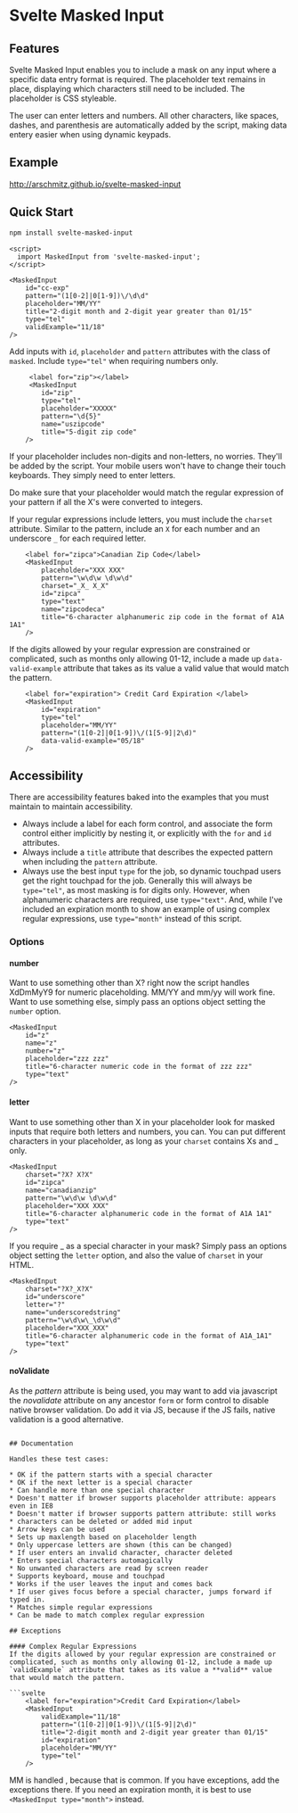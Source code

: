 Svelte Masked Input
=====================

## Features

Svelte Masked Input enables you to include a mask on any input where a specific data entry format is required. The placeholder text remains in place, displaying which characters still need to be included. The placeholder is CSS styleable.

The user can enter letters and numbers. All other characters, like spaces, dashes, and parenthesis are automatically added by the script, making data entery easier when using dynamic keypads.


## Example

<http://arschmitz.github.io/svelte-masked-input>

## Quick Start

```sh
npm install svelte-masked-input
```

```svelte
<script>
  import MaskedInput from 'svelte-masked-input';
</script>

<MaskedInput
    id="cc-exp"
    pattern="(1[0-2]|0[1-9])\/\d\d"
    placeholder="MM/YY"
    title="2-digit month and 2-digit year greater than 01/15"
    type="tel"
    validExample="11/18"
/>
```

Add inputs with `id`, `placeholder` and `pattern` attributes with the class of `masked`. Include `type="tel"` when requiring numbers only.
```svelte
	 <label for="zip"></label>
  	 <MaskedInput
        id="zip"
        type="tel"
        placeholder="XXXXX"
        pattern="\d{5}"
  	    name="uszipcode"
        title="5-digit zip code"
    />
```

If your placeholder includes non-digits and non-letters, no worries. They'll be added by the script. Your mobile users won't have to change their touch keyboards. They simply need to enter letters.

Do make sure that your placeholder would match the regular expression of your pattern if all the X's were converted to integers.

If your regular expressions include letters, you must include the `charset` attribute. Similar to the pattern, include an `X` for each number and an underscore `_` for each required letter.

```svelte
	<label for="zipca">Canadian Zip Code</label>
  	<MaskedInput
        placeholder="XXX XXX"
        pattern="\w\d\w \d\w\d"
  		charset="_X_ X_X"
        id="zipca"
        type="text"
        name="zipcodeca"
  	    title="6-character alphanumeric zip code in the format of A1A 1A1"
    />
```

If the digits allowed by your regular expression are constrained or complicated, such as months only allowing 01-12, include a made up `data-valid-example` attribute that takes as its value a valid value that would match the pattern.

```svelte
	<label for="expiration"> Credit Card Expiration </label>
    <MaskedInput
        id="expiration"
        type="tel"
        placeholder="MM/YY"
    	pattern="(1[0-2]|0[1-9])\/(1[5-9]|2\d)"
    	data-valid-example="05/18"
    />
```

## Accessibility

There are accessibility features baked into the examples that you must maintain to maintain accessibility.

* Always include a label for each form control, and associate the form control either implicitly by nesting it, or explicitly with the `for` and `id` attributes.
* Always include a `title` attribute that describes the expected pattern when including the `pattern` attribute.
* Always use the best input `type` for the job, so dynamic touchpad users get the right touchpad for the job. Generally this will always be `type="tel"`, as most masking is for digits only. However, when alphanumeric characters are required, use `type="text"`. And, while I've included an expiration month to show an example of using complex regular expressions, use `type="month"` instead of this script.

### Options

#### number
Want to use something other than X? right now the script handles XdDmMyY9 for numeric placeholding. MM/YY and mm/yy will work fine. Want to use something else, simply pass an options object setting the `number` option.

```svelte
<MaskedInput
    id="z"
    name="z"
    number="z"
    placeholder="zzz zzz"
    title="6-character numeric code in the format of zzz zzz"
    type="text"
/>
```

#### letter
Want to use something other than X in your placeholder look for masked inputs that require both letters and numbers, you can. You can put different characters in your placeholder, as long as your `charset` contains Xs and _ only.

```svelte
<MaskedInput
    charset="?X? X?X"
    id="zipca"
    name="canadianzip"
    pattern="\w\d\w \d\w\d"
    placeholder="XXX XXX"
    title="6-character alphanumeric code in the format of A1A 1A1"
    type="text"
/>
```

If you require _ as a special character in your mask? Simply pass an options object setting the `letter` option, and also the value of `charset` in your HTML.


```svelte
<MaskedInput
    charset="?X?_X?X"
    id="underscore"
    letter="?"
    name="underscoredstring"
    pattern="\w\d\w\_\d\w\d"
    placeholder="XXX_XXX"
    title="6-character alphanumeric code in the format of A1A_1A1"
    type="text"
/>
```

#### noValidate

As the *pattern* attribute is being used, you may want to add via javascript the *novalidate* attribute on any ancestor `form` or form control to disable native browser validation. Do add it via JS, because if the JS fails, native validation is a good alternative.
```

## Documentation

Handles these test cases:

* OK if the pattern starts with a special character
* OK if the next letter is a special character
* Can handle more than one special character
* Doesn't matter if browser supports placeholder attribute: appears even in IE8
* Doesn't matter if browser supports pattern attribute: still works
* characters can be deleted or added mid input
* Arrow keys can be used
* Sets up maxlength based on placeholder length
* Only uppercase letters are shown (this can be changed)
* If user enters an invalid character, character deleted
* Enters special characters automagically
* No unwanted characters are read by screen reader
* Supports keyboard, mouse and touchpad
* Works if the user leaves the input and comes back
* If user gives focus before a special character, jumps forward if typed in.
* Matches simple regular expressions
* Can be made to match complex regular expression

## Exceptions

#### Complex Regular Expressions
If the digits allowed by your regular expression are constrained or complicated, such as months only allowing 01-12, include a made up `validExample` attribute that takes as its value a **valid** value that would match the pattern.

```svelte
    <label for="expiration">Credit Card Expiration</label>
	<MaskedInput
    	validExample="11/18"
    	pattern="(1[0-2]|0[1-9])\/(1[5-9]|2\d)"
    	title="2-digit month and 2-digit year greater than 01/15"
        id="expiration"
        placeholder="MM/YY"
        type="tel"
    />
```

MM is handled , because that is common. If you have  exceptions, add the exceptions there. If you need an expiration month, it is best to use `<MaskedInput type="month">` instead.

